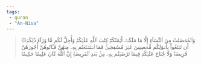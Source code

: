 ```yaml
---
tags: 
 - quran 
 - "An-Nisa"
---
```


> ۞وَٱلۡمُحۡصَنَٰتُ مِنَ ٱلنِّسَآءِ إِلَّا مَا مَلَكَتۡ أَيۡمَٰنُكُمۡۖ كِتَٰبَ ٱللَّهِ عَلَيۡكُمۡۚ وَأُحِلَّ لَكُم مَّا وَرَآءَ ذَٰلِكُمۡ أَن تَبۡتَغُواْ بِأَمۡوَٰلِكُم مُّحۡصِنِينَ غَيۡرَ مُسَٰفِحِينَۚ فَمَا ٱسۡتَمۡتَعۡتُم بِهِۦ مِنۡهُنَّ فَـَٔاتُوهُنَّ أُجُورَهُنَّ فَرِيضَةٗۚ وَلَا جُنَاحَ عَلَيۡكُمۡ فِيمَا تَرَٰضَيۡتُم بِهِۦ مِنۢ بَعۡدِ ٱلۡفَرِيضَةِۚ إِنَّ ٱللَّهَ كَانَ عَلِيمًا حَكِيمٗا
